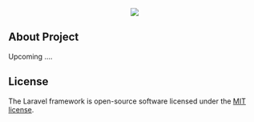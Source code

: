 <p align="center"><img src="https://laravel.com/assets/img/components/logo-laravel.svg"></p>

## About Project

Upcoming ....

## License

The Laravel framework is open-source software licensed under the [MIT license](https://opensource.org/licenses/MIT).
